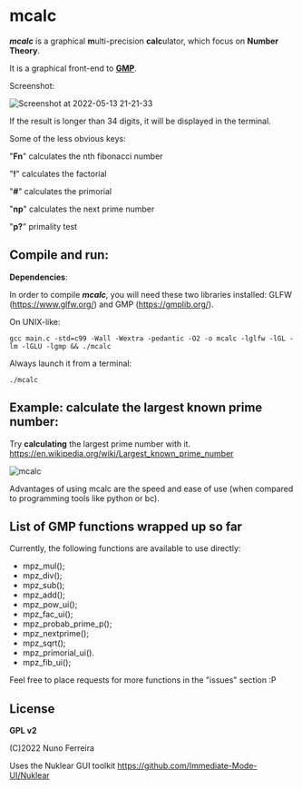 # mcalc

***mcalc*** is a graphical **m**ulti-precision **calc**ulator, which focus on **Number Theory**.

It is a graphical front-end to [**GMP**](https://gmplib.org/).

Screenshot:

![Screenshot at 2022-05-13 21-21-33](https://user-images.githubusercontent.com/19549703/168386805-2a4f0a29-a979-481b-b53a-c1922bdf195b.png)

If the result is longer than 34 digits, it will be displayed in the terminal.

Some of the less obvious keys:

"**Fn**" calculates the nth fibonacci number

"**!**" calculates the factorial

"**#**" calculates the primorial

"**np**" calculates the next prime number

"**p?**" primality test

## Compile and run:

**Dependencies**:

In order to compile ***mcalc***, you will need these two libraries installed: GLFW (https://www.glfw.org/) and GMP (https://gmplib.org/).

On UNIX-like:

    gcc main.c -std=c99 -Wall -Wextra -pedantic -O2 -o mcalc -lglfw -lGL -lm -lGLU -lgmp && ./mcalc

Always launch it from a terminal:

    ./mcalc

## Example: calculate the largest known prime number:

Try **calculating** the largest prime number with it. https://en.wikipedia.org/wiki/Largest_known_prime_number

![mcalc](https://user-images.githubusercontent.com/19549703/164498824-fc521903-d376-4a63-9a78-52ddb58988d2.png)

Advantages of using mcalc are the speed and ease of use (when compared to programming tools like python or bc).



## List of GMP functions wrapped up so far ##

Currently, the following functions are available to use directly:

- mpz_mul();
- mpz_div();
- mpz_sub();
- mpz_add();
- mpz_pow_ui();
- mpz_fac_ui();
- mpz_probab_prime_p();
- mpz_nextprime();
- mpz_sqrt();
- mpz_primorial_ui().
- mpz_fib_ui();

Feel free to place requests for more functions in the "issues" section :P



## License ##

**GPL v2**

(C)2022 Nuno Ferreira

Uses the Nuklear GUI toolkit 
https://github.com/Immediate-Mode-UI/Nuklear
